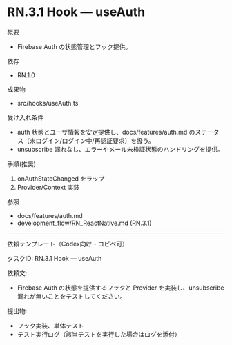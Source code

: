 # RN.3.1 Hook — useAuth

概要
- Firebase Auth の状態管理とフック提供。

依存
- RN.1.0

成果物
- src/hooks/useAuth.ts

受け入れ条件
- auth 状態とユーザ情報を安定提供し、docs/features/auth.md のステータス（未ログイン/ログイン中/再認証要求）を扱う。
- unsubscribe 漏れなし、エラーやメール未検証状態のハンドリングを提供。

手順(推奨)
1) onAuthStateChanged をラップ
2) Provider/Context 実装

参照
- docs/features/auth.md
- development_flow/RN_ReactNative.md (RN.3.1)

---
依頼テンプレート（Codex向け・コピペ可）

タスクID: RN.3.1 Hook — useAuth

依頼文:
- Firebase Auth の状態を提供するフックと Provider を実装し、unsubscribe 漏れが無いことをテストしてください。

提出物:
- フック実装、単体テスト
- テスト実行ログ（該当テストを実行した場合はログを添付）